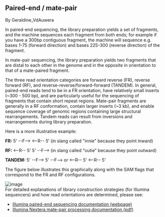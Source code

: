## Paired-end / mate-pair

By Geraldine_VdAuwera

<p>In paired-end sequencing, the library preparation yields a set of fragments, and the machine sequences each fragment from both ends; for example if you have a 300bp contiguous fragment, the machine will sequence e.g. bases 1-75 (forward direction) and bases 225-300 (reverse direction) of the fragment.</p>

<p>In mate-pair sequencing, the library preparation yields two fragments that are distal to each other in the genome and in the opposite in orientation to that of a mate-paired fragment.</p>

<p>The three read orientation categories are forward reverse (FR), reverse forward (RF), and reverse-reverse/forward-forward (TANDEM). In general, paired-end reads tend to be in a FR orientation, have relatively small inserts (~300 - 500 bp), and are particularly useful for the sequencing of fragments that contain short repeat regions.  Mate-pair fragments are generally in a RF conformation, contain larger inserts (~3 kb), and enable sequence coverage of genomic regions containing large structural rearrangements. Tandem reads can result from inversions and rearrangements during library preparation.</p>

<p>Here is a more illustrative example:</p>

<p><strong>FR:</strong> 5' --F--&gt;       &lt;--R-- 5' (in slang called "innie" because they point inward)</p>

<p><strong>RF:</strong> &lt;--R-- 5'       5' --F--&gt; (in slang called "outie" because they point outward)</p>

<p><strong>TANDEM:</strong> 5' --F--&gt;   5' --F--&gt;  or  &lt;--R-- 5'   &lt;--R-- 5'</p>

<p>The figure below illustrates this graphically along with the SAM flags that correspond to the FR and RF configurations.</p>

<p><img src="https://us.v-cdn.net/5019796/uploads/FileUpload/e3/c9e87118d6e8c4b2a4e014d97a1b22.png" alt="image" class="embedImage-img importedEmbed-img"></img><br>
For detailed explanations of library construction strategies (for Illumina sequencers) and how read orientations are determined, please see:</p>

<ul><li><a rel="nofollow" href="http://www.illumina.com/technology/next-generation-sequencing/paired-end-sequencing_assay.html">Illumina paired-end sequencing documentation (webpage)</a></li>
<li><a rel="nofollow" href="http://www.illumina.com/documents/products/technotes/technote_nextera_matepair_data_processing.pdf">Illumina Nextera mate-pair processing documentation (pdf)</a></li>
</ul>